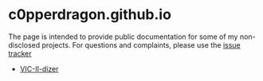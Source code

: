 # c0pperdragon.github.io
The page is intended to provide public documentation for some of my non-disclosed projects.
For questions and complaints, please use the 
[issue tracker](https://github.com/c0pperdragon/c0pperdragon.github.io/issues)

* [VIC-II-dizer](https://github.com/c0pperdragon/c0pperdragon.github.io/wiki/VIC-II-dizer)

